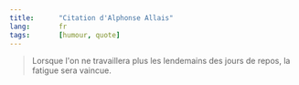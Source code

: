 ```yaml
---
title:      "Citation d'Alphonse Allais"
lang:       fr
tags:       [humour, quote]
---
```



> Lorsque l'on ne travaillera plus les lendemains des jours de repos, la fatigue sera vaincue.
